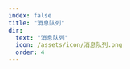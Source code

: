 ```yaml
---
index: false
title: "消息队列"
dir:
  text: "消息队列"
  icon: /assets/icon/消息队列.png
  order: 4
---
```


<Catalog/>
